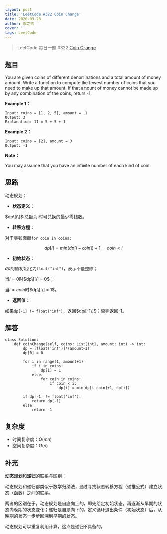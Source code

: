 ```yaml
---
layout: post
title: 'LeetCode #322 Coin Change'
date: 2020-03-26
author: 郑之杰
cover: ''
tags: LeetCode
---
```


> LeetCode 每日一题 #322.[Coin Change](https://leetcode-cn.com/problems/coin-change/)

## 题目
You are given coins of different denominations and a total amount of money amount. Write a function to compute the fewest number of coins that you need to make up that amount. If that amount of money cannot be made up by any combination of the coins, return -1.

**Example 1：**
```
Input: coins = [1, 2, 5], amount = 11
Output: 3 
Explanation: 11 = 5 + 5 + 1
```

**Example 2：**
```
Input: coins = [2], amount = 3
Output: -1
```

**Note：**

You may assume that you have an infinite number of each kind of coin.

## 思路
动态规划：

- **状态定义：**

$dp\[i\]$:总额为i时可兑换的最少零钱数。

- **转移方程：**

对于零钱面额```for coin in coins:```

$$ dp[i] = min(dp[i-coin]) + 1, \quad coin < i $$

- **初始状态：**

$dp$的值初始化为```float("inf")```，表示不能整除；

当$i = 0$时$dp\[i\] = 0$；

当$i = coin$时$dp\[i\] = 1$。

- **返回值：**

如果```dp[-1] != float("inf")```，返回$dp\[-1\]$；否则返回-1。

## 解答
```
class Solution:
    def coinChange(self, coins: List[int], amount: int) -> int:
        dp = [float('inf')]*(amount+1)
        dp[0] = 0

        for i in range(1, amount+1):
            if i in coins:
                dp[i] = 1
            else:
                for coin in coins:
                    if coin < i:
                        dp[i] = min(dp[i-coin]+1, dp[i])

        if dp[-1] != float('inf'):
            return dp[-1]
        else:
            return -1
```

## 复杂度
- 时间复杂度：$O(mn)$
- 空间复杂度：$O(n)$

## 补充
**动态规划**和**递归**的联系与区别：

动态规划和递归都类似于数学归纳法，通过寻找状态转移方程（递推公式）建立状态（函数）之间的联系。

两者的区别在于，动态规划是自底向上的，即先给定初始状态，再逐渐从早期的状态向晚期的状态变化；递归是自顶向下的，定义循环退出条件（初始状态）后，从晚期的状态一步步回溯到早期的状态。

动态规划可以重复利用计算，这点是递归不具备的。
